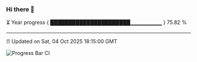 ### Hi there 👋

⏳ Year progress { ██████████████████████▁▁▁▁▁▁▁▁ } 75.82 %

---

⏰ Updated on Sat, 04 Oct 2025 18:15:00 GMT

![Progress Bar CI](https://github.com/code-lakshay/GitHub-Actions-Demo/workflows/Progress%20Bar%20CI/badge.svg)
